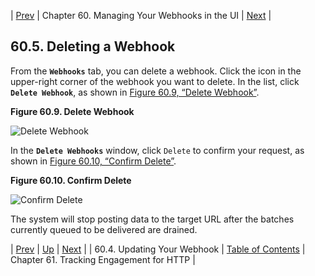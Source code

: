 | [Prev](web-ui.webhooks.update)  | Chapter 60. Managing Your Webhooks in the UI |  [Next](engagement_tracking_http) |

## 60.5. Deleting a Webhook

From the **`Webhooks`** tab, you can delete a webhook. Click the icon in the upper-right corner of the webhook you want to delete. In the list, click **`Delete Webhook`**, as shown in [Figure 60.9, “Delete Webhook”](web-ui.webhooks.delete#figure_delete_webhook "Figure 60.9. Delete Webhook").

<a name="figure_delete_webhook"></a>

**Figure 60.9. Delete Webhook**

![Delete Webhook](https://support.messagesystems.com/docs/web-momo4/images/delete_webhook.png)

In the **`Delete Webhooks`** window, click `Delete` to confirm your request, as shown in [Figure 60.10, “Confirm Delete”](web-ui.webhooks.delete#figure_confirm_delete "Figure 60.10. Confirm Delete").

<a name="figure_confirm_delete"></a>

**Figure 60.10. Confirm Delete**

![Confirm Delete](https://support.messagesystems.com/docs/web-momo4/images/confirm_delete.png)

The system will stop posting data to the target URL after the batches currently queued to be delivered are drained.

| [Prev](web-ui.webhooks.update)  | [Up](web-ui.webhooks) |  [Next](engagement_tracking_http) |
| 60.4. Updating Your Webhook  | [Table of Contents](index) |  Chapter 61. Tracking Engagement for HTTP |

